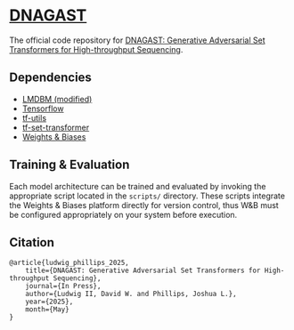 # [DNAGAST]()

The official code repository for [DNAGAST: Generative Adversarial Set Transformers for High-throughput Sequencing]().

## Dependencies

- [LMDBM (modified)](https://github.com/SirDavidLudwig/lmdb-python-dbm)
- [Tensorflow](https://www.tensorflow.org/)
- [tf-utils](https://github.com/DLii-Research/tf-utils)
- [tf-set-transformer](https://github.com/DLii-Research/tf-set-transformer)
- [Weights & Biases](https://wandb.ai)

## Training & Evaluation

Each model architecture can be trained and evaluated by invoking the appropriate script located in the `scripts/` directory. These scripts integrate the Weights & Biases platform directly for version control, thus W&B must be configured appropriately on your system before execution.

## Citation

```
@article{ludwig_phillips_2025,
    title={DNAGAST: Generative Adversarial Set Transformers for High-throughput Sequencing},
    journal={In Press},
    author={Ludwig II, David W. and Phillips, Joshua L.},
    year={2025},
    month={May}
}
```